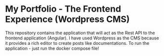 # My Portfolio - The Frontend Experience (Wordpress CMS)

This repository contains the application that will act as the Rest API to the frontend application (Angular). I have used Wordpress as the CMS because it provides a rich editor to create posts like documentations. To run the application - just run the docker compose file!


